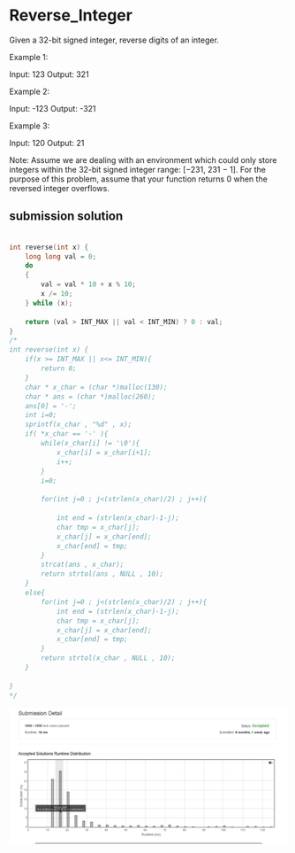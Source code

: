 # Reverse_Integer

Given a 32-bit signed integer, reverse digits of an integer.

Example 1:

Input: 123
Output: 321


Example 2:

Input: -123
Output: -321


Example 3:

Input: 120
Output: 21


Note:
Assume we are dealing with an environment which could only store integers within the 32-bit signed integer range: [−231,  231 − 1]. For the purpose of this problem, assume that your function returns 0 when the reversed integer overflows.

## submission solution

```c

int reverse(int x) {
    long long val = 0;
	do 
	{
		val = val * 10 + x % 10;
		x /= 10;
	} while (x);
	
	return (val > INT_MAX || val < INT_MIN) ? 0 : val;
}
/*
int reverse(int x) {
    if(x >= INT_MAX || x<= INT_MIN){
        return 0;
    }
    char * x_char = (char *)malloc(130);
    char * ans = (char *)malloc(260);
    ans[0] = '-';
    int i=0;
    sprintf(x_char , "%d" , x);
    if( *x_char == '-' ){
        while(x_char[i] != '\0'){
            x_char[i] = x_char[i+1];
            i++;
        }
        i=0;
        
        for(int j=0 ; j<(strlen(x_char)/2) ; j++){
            
            int end = (strlen(x_char)-1-j);
            char tmp = x_char[j];
            x_char[j] = x_char[end];
            x_char[end] = tmp;
        }
        strcat(ans , x_char);
        return strtol(ans , NULL , 10);
    }
    else{
        for(int j=0 ; j<(strlen(x_char)/2) ; j++){
            int end = (strlen(x_char)-1-j);
            char tmp = x_char[j];
            x_char[j] = x_char[end];
            x_char[end] = tmp;
        }
        return strtol(x_char , NULL , 10);
    }
    
}
*/


```

![Reverse_Integer.png](./Reverse_Integer.png)